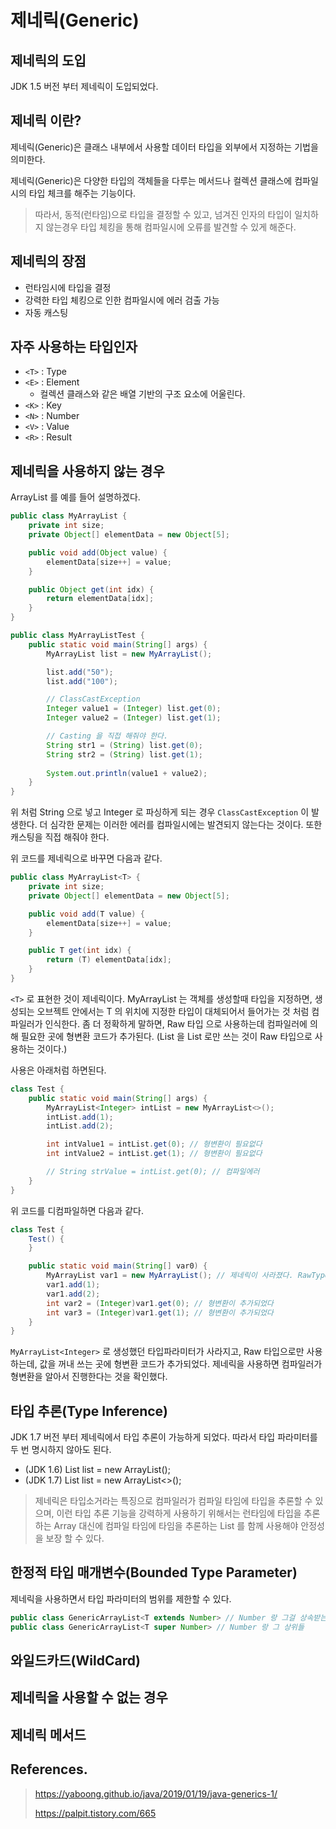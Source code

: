 # 제네릭(Generic)

## 제네릭의 도입

JDK 1.5 버전 부터 제네릭이 도입되었다.

## 제네릭 이란?

제네릭(Generic)은 클래스 내부에서 사용할 데이터 타입을 외부에서 지정하는 기법을 의미한다. 

제네릭(Generic)은 다양한 타입의 객체들을 다루는 메서드나 컬렉션 클래스에 컴파일 시의 타입 체크를 해주는 기능이다.

> 따라서, 동적(런타임)으로 타입을 결정할 수 있고, 넘겨진 인자의 타입이 일치하지 않는경우 타입 체킹을 통해 컴파일시에 오류를 발견할 수 있게 해준다.

## 제네릭의 장점

- 런타임시에 타입을 결정
- 강력한 타입 체킹으로 인한 컴파일시에 에러 검출 가능
- 자동 캐스팅

## 자주 사용하는 타입인자

- `<T>` : Type
- `<E>` : Element
    - 컬렉션 클래스와 같은 배열 기반의 구조 요소에 어울린다.
- `<K>` : Key
- `<N>` : Number
- `<V>` : Value
- `<R>` : Result

## 제네릭을 사용하지 않는 경우

ArrayList 를 예를 들어 설명하겠다.

```java
public class MyArrayList {
    private int size;
    private Object[] elementData = new Object[5];

    public void add(Object value) {
        elementData[size++] = value;
    }

    public Object get(int idx) {
        return elementData[idx];
    }
}
```

```java
public class MyArrayListTest {
    public static void main(String[] args) {
        MyArrayList list = new MyArrayList();

        list.add("50"); 
        list.add("100"); 

        // ClassCastException
        Integer value1 = (Integer) list.get(0);
        Integer value2 = (Integer) list.get(1);

        // Casting 을 직접 해줘야 한다.
        String str1 = (String) list.get(0);
        String str2 = (String) list.get(1);
        
        System.out.println(value1 + value2);
    }
}
```

위 처럼 String 으로 넣고 Integer 로 파싱하게 되는 경우 `ClassCastException` 이 발생한다. 더 심각한 문제는 이러한 에러를 컴파일시에는 발견되지 않는다는 것이다. 또한
캐스팅을 직접 해줘야 한다.

위 코드를 제네릭으로 바꾸면 다음과 같다.

```java
public class MyArrayList<T> {
    private int size;
    private Object[] elementData = new Object[5];

    public void add(T value) {
        elementData[size++] = value;
    }

    public T get(int idx) {
        return (T) elementData[idx];
    }
}
```

`<T>` 로 표현한 것이 제네릭이다. MyArrayList 는 객체를 생성할때 타입을 지정하면, 생성되는 오브젝트 안에서는 T 의 위치에 지정한 타입이 대체되어서 들어가는 것 처럼 컴파일러가 인식한다. 좀 더 정확하게 말하면, Raw 타입 으로 사용하는데 컴파일러에 의해 필요한 곳에 형변환 코드가 추가된다. (List<String> 을 List 로만 쓰는 것이 Raw 타입으로 사용하는 것이다.)

사용은 아래처럼 하면된다.

```java
class Test {
    public static void main(String[] args) {
        MyArrayList<Integer> intList = new MyArrayList<>();
        intList.add(1);
        intList.add(2);

        int intValue1 = intList.get(0); // 형변환이 필요없다
        int intValue2 = intList.get(1); // 형변환이 필요없다

        // String strValue = intList.get(0); // 컴파일에러
    }
}
```

위 코드를 디컴파일하면 다음과 같다.

```java
class Test {
    Test() {
    }

    public static void main(String[] var0) {
        MyArrayList var1 = new MyArrayList(); // 제네릭이 사라졌다. RawType 으로 만 사용
        var1.add(1);
        var1.add(2);
        int var2 = (Integer)var1.get(0); // 형변환이 추가되었다
        int var3 = (Integer)var1.get(1); // 형변환이 추가되었다
    }
}
```

`MyArrayList<Integer>` 로 생성했던 타입파라미터가 사라지고, Raw 타입으로만 사용하는데, 
값을 꺼내 쓰는 곳에 형변환 코드가 추가되었다. 제네릭을 사용하면 컴파일러가 형변환을 알아서 진행한다는 것을 확인했다.

## 타입 추론(Type Inference)

JDK 1.7 버전 부터 제네릭에서 타입 추론이 가능하게 되었다. 따라서 타입 파라미터를 두 번 명시하지 않아도 된다.

- (JDK 1.6) List<Integer> list = new ArrayList<Integer>(); 
- (JDK 1.7) List<Integer> list = new ArrayList<>();
    
> 제네릭은 타입소거라는 특징으로 컴파일러가 컴파일 타임에 타입을 추론할 수 있으며, 이런 타입 추론 기능을 강력하게 사용하기 위해서는 런타임에 타입을 추론하는 Array 대신에 컴파일 타임에 타임을 추론하는 List 를 함께 사용해야 안정성을 보장 할 수 있다.

## 한정적 타입 매개변수(Bounded Type Parameter)

제네릭을 사용하면서 타입 파라미터의 범위를 제한할 수 있다.

```java
public class GenericArrayList<T extends Number> // Number 랑 그걸 상속받는 자식들
public class GenericArrayList<T super Number> // Number 랑 그 상위들 
```

## 와일드카드(WildCard)


## 제네릭을 사용할 수 없는 경우

## 제네릭 메서드

## References.

> https://yaboong.github.io/java/2019/01/19/java-generics-1/
>
> https://palpit.tistory.com/665
